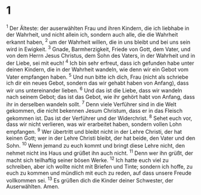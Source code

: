 # 1
<sup>1</sup> Der Älteste: der auserwählten Frau und ihren Kindern, die ich liebhabe in der Wahrheit, und nicht allein ich, sondern auch alle, die die Wahrheit erkannt haben, <sup>2</sup> um der Wahrheit willen, die in uns bleibt und bei uns sein wird in Ewigkeit. <sup>3</sup> Gnade, Barmherzigkeit, Friede von Gott, dem Vater, und von dem Herrn Jesus Christus, dem Sohn des Vaters, in der Wahrheit und in der Liebe, sei mit euch! <sup>4</sup> Ich bin sehr erfreut, dass ich gefunden habe unter deinen Kindern, die in der Wahrheit wandeln, wie denn wir ein Gebot vom Vater empfangen haben. <sup>5</sup> Und nun bitte ich dich, Frau (nicht als schriebe ich dir ein neues Gebot, sondern das wir gehabt haben von Anfang), dass wir uns untereinander lieben. <sup>6</sup> Und das ist die Liebe, dass wir wandeln nach seinem Gebot; das ist das Gebot, wie ihr gehört habt von Anfang, dass ihr in derselben wandeln sollt. <sup>7</sup> Denn viele Verführer sind in die Welt gekommen, die nicht bekennen Jesum Christum, dass er in das Fleisch gekommen ist. Das ist der Verführer und der Widerchrist. <sup>8</sup> Sehet euch vor, dass wir nicht verlieren, was wir erarbeitet haben, sondern vollen Lohn empfangen. <sup>9</sup> Wer übertritt und bleibt nicht in der Lehre Christi, der hat keinen Gott; wer in der Lehre Christi bleibt, der hat beide, den Vater und den Sohn. <sup>10</sup> Wenn jemand zu euch kommt und bringt diese Lehre nicht, den nehmet nicht ins Haus und grüßet ihn auch nicht. <sup>11</sup> Denn wer ihn grüßt, der macht sich teilhaftig seiner bösen Werke. <sup>12</sup> Ich hatte euch viel zu schreiben, aber ich wollte nicht mit Briefen und Tinte; sondern ich hoffe, zu euch zu kommen und mündlich mit euch zu reden, auf dass unsere Freude vollkommen sei. <sup>13</sup> Es grüßen dich die Kinder deiner Schwester, der Auserwählten. Amen.